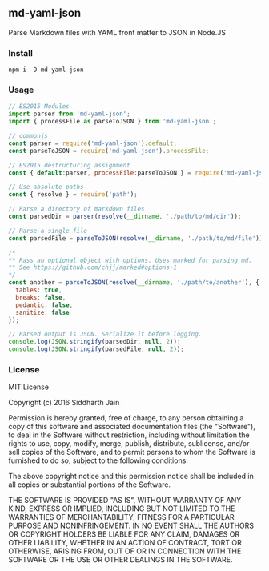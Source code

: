 ## md-yaml-json
Parse Markdown files with YAML front matter to JSON in Node.JS

### Install
```
npm i -D md-yaml-json
```
### Usage
```js
// ES2015 Modules
import parser from 'md-yaml-json';
import { processFile as parseToJSON } from 'md-yaml-json';

// commonjs
const parser = require('md-yaml-json').default;
const parseToJSON = require('md-yaml-json').processFile;

// ES2015 destructuring assignment
const { default:parser, processFile:parseToJSON } = require('md-yaml-json');

// Use absolute paths
const { resolve } = require('path');

// Parse a directory of markdown files
const parsedDir = parser(resolve(__dirname, './path/to/md/dir'));

// Parse a single file
const parsedFile = parseToJSON(resolve(__dirname, './path/to/md/file'));

/*
** Pass an optional object with options. Uses marked for parsing md.
** See https://github.com/chjj/marked#options-1
*/
const another = parseToJSON(resolve(__dirname, './path/to/another'), {
  tables: true,
  breaks: false,
  pedantic: false,
  sanitize: false
});

// Parsed output is JSON. Serialize it before logging.
console.log(JSON.stringify(parsedDir, null, 2));
console.log(JSON.stringify(parsedFile, null, 2));

```
### License
MIT License

Copyright (c) 2016 Siddharth Jain

Permission is hereby granted, free of charge, to any person obtaining a copy
of this software and associated documentation files (the "Software"), to deal
in the Software without restriction, including without limitation the rights
to use, copy, modify, merge, publish, distribute, sublicense, and/or sell
copies of the Software, and to permit persons to whom the Software is
furnished to do so, subject to the following conditions:

The above copyright notice and this permission notice shall be included in all
copies or substantial portions of the Software.

THE SOFTWARE IS PROVIDED "AS IS", WITHOUT WARRANTY OF ANY KIND, EXPRESS OR
IMPLIED, INCLUDING BUT NOT LIMITED TO THE WARRANTIES OF MERCHANTABILITY,
FITNESS FOR A PARTICULAR PURPOSE AND NONINFRINGEMENT. IN NO EVENT SHALL THE
AUTHORS OR COPYRIGHT HOLDERS BE LIABLE FOR ANY CLAIM, DAMAGES OR OTHER
LIABILITY, WHETHER IN AN ACTION OF CONTRACT, TORT OR OTHERWISE, ARISING FROM,
OUT OF OR IN CONNECTION WITH THE SOFTWARE OR THE USE OR OTHER DEALINGS IN THE
SOFTWARE.
